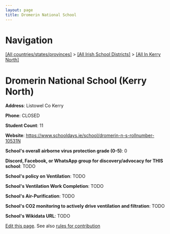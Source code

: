 ```yaml
---
layout: page
title: Dromerin National School
---
```

# Navigation

[[All countries/states/provinces]](../../..) > [[All Irish School Districts]](../..) > [[All In Kerry North]](..)

# Dromerin National School (Kerry North)

**Address**: Listowel Co Kerry

**Phone**: CLOSED

**Student Count**: 11

**Website**: <https://www.schooldays.ie/school/dromerin-n-s-rollnumber-10531N>

**School's overall airborne virus protection grade (0-5)**: 0

**Discord, Facebook, or WhatsApp group for discovery/advocacy for THIS school**: TODO

**School's policy on Ventilation**: TODO

**School's Ventilation Work Completion**: TODO

**School's Air-Purification**: TODO

**School's CO2 monitoring to actively drive ventilation and filtration**: TODO

**School's Wikidata URL**: TODO


[Edit this page](https://github.com/ventilate-schools/Ireland/edit/main/./Kerry_North/Dromerin_National_School.md). See also [rules for contribution](../../../contribution-rules/)
